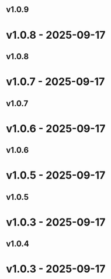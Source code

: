 ## v1.0.9

# v1.0.8 - 2025-09-17





## v1.0.8

# v1.0.7 - 2025-09-17





## v1.0.7

# v1.0.6 - 2025-09-17





## v1.0.6

# v1.0.5 - 2025-09-17





## v1.0.5

# v1.0.3 - 2025-09-17





## v1.0.4

# v1.0.3 - 2025-09-17
